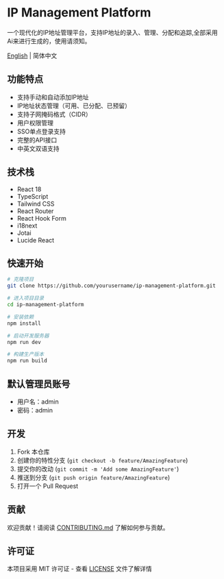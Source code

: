 # IP Management Platform

一个现代化的IP地址管理平台，支持IP地址的录入、管理、分配和追踪,全部采用Ai来进行生成的，使用请须知。

[English](./README_EN.md) | 简体中文

## 功能特点

- 支持手动和自动添加IP地址
- IP地址状态管理（可用、已分配、已预留）
- 支持子网掩码格式（CIDR）
- 用户权限管理
- SSO单点登录支持
- 完整的API接口
- 中英文双语支持

## 技术栈

- React 18
- TypeScript
- Tailwind CSS
- React Router
- React Hook Form
- i18next
- Jotai
- Lucide React

## 快速开始

```bash
# 克隆项目
git clone https://github.com/yourusername/ip-management-platform.git

# 进入项目目录
cd ip-management-platform

# 安装依赖
npm install

# 启动开发服务器
npm run dev

# 构建生产版本
npm run build
```

## 默认管理员账号

- 用户名：admin
- 密码：admin

## 开发

1. Fork 本仓库
2. 创建你的特性分支 (`git checkout -b feature/AmazingFeature`)
3. 提交你的改动 (`git commit -m 'Add some AmazingFeature'`)
4. 推送到分支 (`git push origin feature/AmazingFeature`)
5. 打开一个 Pull Request

## 贡献

欢迎贡献！请阅读 [CONTRIBUTING.md](CONTRIBUTING.md) 了解如何参与贡献。

## 许可证

本项目采用 MIT 许可证 - 查看 [LICENSE](LICENSE) 文件了解详情
